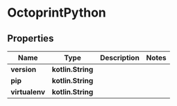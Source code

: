 
# OctoprintPython

## Properties
Name | Type | Description | Notes
------------ | ------------- | ------------- | -------------
**version** | **kotlin.String** |  | 
**pip** | **kotlin.String** |  | 
**virtualenv** | **kotlin.String** |  | 



